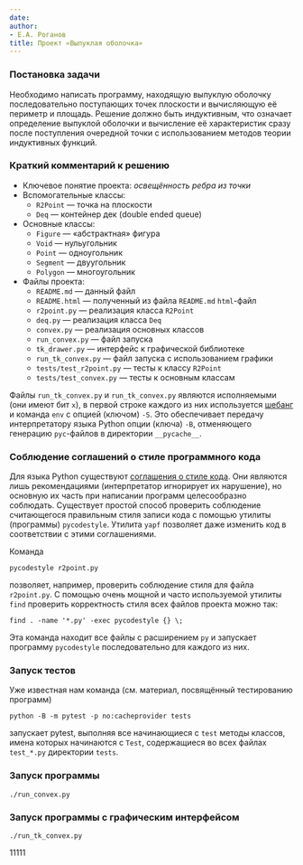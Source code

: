 ```yaml
---
date: 
author:
- Е.А. Роганов
title: Проект «Выпуклая оболочка»
---
```


### Постановка задачи

Необходимо написать программу, находящую выпуклую оболочку последовательно
поступающих точек плоскости и вычисляющую её периметр и площадь. Решение
должно быть индуктивным, что означает определение выпуклой оболочки и
вычисление её характеристик сразу после поступления очередной точки с
использованием методов теории индуктивных функций.

### Краткий комментарий к решению

- Ключевое понятие проекта: *освещённость ребра из точки* 
- Вспомогательные классы:
    - `R2Point` — точка на плоскости
    - `Deq` — контейнер дек (double ended queue)
- Основные классы:
    - `Figure` — «абстрактная» фигура
    - `Void` — нульугольник
    - `Point` — одноугольник
    - `Segment` — двуугольник
    - `Polygon` — многоугольник
- Файлы проекта:
    - `README.md` — данный файл
    - `README.html` — полученный из файла `README.md` `html`-файл
    - `r2point.py` — реализация класса `R2Point`
    - `deq.py` —  реализация класса `Deq`
    - `convex.py` — реализация основных классов
    - `run_convex.py` — файл запуска
    - `tk_drawer.py` — интерфейс к графической библиотеке
    - `run_tk_convex.py` — файл запуска с использованием графики
    - `tests/test_r2point.py` — тесты к классу `R2Point`
    - `tests/test_convex.py` — тесты к основным классам

Файлы `run_tk_convex.py` и `run_tk_convex.py` являются исполняемыми (они имеют
бит `x`), в первой строке каждого из них используется [шебанг](https://ru.wikipedia.org/wiki/%D0%A8%D0%B5%D0%B1%D0%B0%D0%BD%D0%B3_(Unix)) и команда `env` с
опцией (ключом) `-S`. Это обеспечивает передачу интерпретатору языка Python
опции (ключа) `-B`, отменяющего генерацию `pyc`-файлов в директории
`__pycache__`.

### Соблюдение соглашений о стиле программного кода

Для языка Python существуют [соглашения о стиле
кода](https://www.python.org/dev/peps/pep-0008/). Они являются лишь
рекомендациями (интерпретатор игнорирует их нарушение), но основную их
часть при написании программ целесообразно соблюдать. Существует простой
способ проверить соблюдение считающегося правильным
стиля записи кода с помощью утилиты (программы) `pycodestyle`. Утилита
`yapf` позволяет даже изменить код в соответствии с этими соглашениями.

Команда 

    pycodestyle r2point.py

позволяет, например, проверить соблюдение стиля для файла `r2point.py`.
С помощью очень мощной и часто используемой утилиты `find` проверить
корректность стиля всех файлов проекта можно так:

    find . -name '*.py' -exec pycodestyle {} \;

Эта команда находит все файлы с расширением `py` и запускает программу
`pycodestyle` последовательно для каждого из них.

### Запуск тестов

Уже известная нам команда (см. материал, посвящённый тестированию программ)

    python -B -m pytest -p no:cacheprovider tests

запускает pytest, выполняя все начинающиеся с `test` методы классов,
имена которых начинаются с `Test`, содержащиеся во всех файлах `test_*.py`
директории `tests`.

### Запуск программы

`./run_convex.py`

### Запуск программы с графическим интерфейсом

`./run_tk_convex.py`

11111
